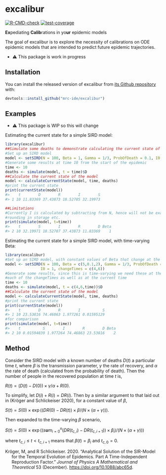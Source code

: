 
<!-- README.md is generated from README.Rmd. Please edit that file -->

# excalibur

<!-- badges: start -->

[![R-CMD-check](https://github.com/mrc-ide/excalibur/actions/workflows/R-CMD-check.yaml/badge.svg?branch=main)](https://github.com/mrc-ide/excalibur/actions/workflows/R-CMD-check.yaml)
[![test-coverage](https://github.com/mrc-ide/excalibur/actions/workflows/test-coverage.yaml/badge.svg?branch=main)](https://github.com/mrc-ide/excalibur/actions/workflows/test-coverage.yaml)
<!-- badges: end -->

**Ex**pediating **Calib**rations in yo**ur** epidemic models

The goal of excalibur is to explore the necessity of calibrations on ODE
epidemic models that are intended to predict future epidemic
trajectories.

-   :warning: This package is work in progress

## Installation

You can install the released version of excalibur from [its Github
repository](https://github.com/mrc-ide/excalibur) with:

``` r
devtools::install_github("mrc-ide/excalibur")
```

## Examples

-   :warning: This package is WIP so this will change

Estimating the current state for a simple SIRD model:

``` r
library(excalibur)
##Simulate some deaths to demonstrate calculating the current state of the model
#Set up an SIRD model
model <- setSIRD(N = 100, Beta = 1, Gamma = 1/3, ProbOfDeath = 0.1, I0 = 1)
#Generate some results at time 10 from the start of the epidemic
time <- 10
deaths <- simulate(model, t = time)$D
##Calculate the current state of the model
model <- calculateCurrentState(model, time, deaths)
#print the current state
print(currentState(model))
#>    t        D        R        I        S
#> 1 10 11.83369 37.43873 18.52785 32.19973

##Limitations
#Currently I is calculated by subtracting from N, hence will not be exact due to
#rounding in storage etc.
print(simulate(model, t=time))
#>    t        S        I        R        D Beta
#> 2 10 32.19971 18.52787 37.43873 11.83369    1
```

Estimating the current state for a simple SIRD model, with time-varying
Beta:

``` r
library(excalibur)
#Set up an SIRD model, with constant values of Beta that change at the times given
model <- setSIRD(N = 100, Beta = c(5,0.1,2), Gamma = 1/3, ProbOfDeath = 0.1, 
                I0 = 1, changeTimes = c(4,6))
#Generate some results, since this is time-varying we need these at the end of
#each of the changeTimes as well as at the current time
time <- 10
deaths <- simulate(model, t = c(4,6,time))$D
##Calculate the current state of the model
model <- calculateCurrentState(model, time, deaths)
#print the current state
print(currentState(model))
#>    t        D        R        I          S
#> 1 10 23.53816 74.46863 1.977261 0.01595129
#for comparison
print(simulate(model, t=time))
#>    t          S        I        R        D Beta
#> 2 10 0.01594839 1.977264 74.46863 23.53816    2
```

## Method

Consider the SIRD model with a known number of deaths *D*(*t*) a
particular time *t*, where *β* is the transmission parameter, *γ* the
rate of recovery, and *α* the rate of death (calculated from the
probability of death). Then the number of people in the recovered
population at time *t* is,

*R*(*t*) = (*D*(*t*) − *D*(0)) × *γ*/*α* + *R*(0).

To simplify, let *D*(*i*) + *R*(*i*) = *DR*(*i*). Then by a similar
argument to that laid out in (Kröger and Schlickeiser 2020), for a
constant value of *β*,

*S*(*t*) = *S*(0) × exp ((*DR*(0) − *DR*(*t*)) × *β*/(*N* × (*α* + *γ*))).

Then expanded to the time-varying *β* scenario,

*S*(*t*) = *S*(0) × exp ((*s**u**m*<sub>*i* = 0</sub><sup>*n*</sup>(*DR*(*t*<sub>*c*, *i*</sub>) − *DR*(*t*<sub>*c*, *i* + 1</sub>)) × *β*<sub>*i*</sub>)/(*N* × (*α* + *γ*)))

where *t*<sub>*c*, *i*</sub> ≤ *t* &lt; *t*<sub>*c*, *i* + 1</sub> means
that *β*(*t*) = *β*<sub>*i*</sub> and *t*<sub>*c*, 0</sub> = 0.

<div id="refs" class="references csl-bib-body hanging-indent">

<div id="ref-analyiticalSIR" class="csl-entry">

Kröger, M, and R Schlickeiser. 2020. “Analytical Solution of the
SIR-Model for the Temporal Evolution of Epidemics. Part A
Time-Independent Reproduction Factor.” *Journal of Physics A
Mathematical and Theoretical* 53 (December).
<https://doi.org/10.1088/abc65d>.

</div>

</div>

